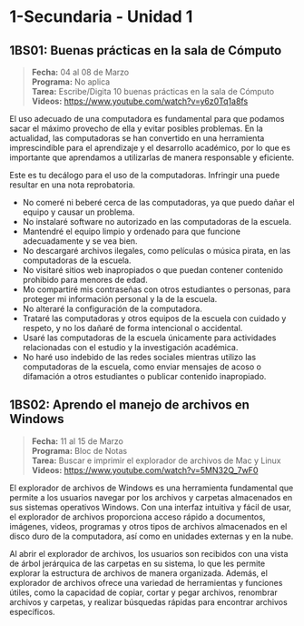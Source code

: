 # 1-Secundaria - Unidad 1

## 1BS01: Buenas prácticas en la sala de Cómputo

> <i class="bi bi-calendar"></i> **Fecha:** 04 al 08 de Marzo<br><i class="bi bi-laptop"></i> **Programa:** No aplica <br><i class="bi bi-clipboard-check"></i> **Tarea:** Escribe/Digita 10 buenas prácticas en la sala de Cómputo <br><i class="bi bi-youtube txt-red"></i> **Videos:** https://www.youtube.com/watch?v=y6z0Tq1a8fs

El uso adecuado de una computadora es fundamental para que podamos sacar el máximo provecho de ella y evitar posibles problemas. En la actualidad, las computadoras se han convertido en una herramienta imprescindible para el aprendizaje y el desarrollo académico, por lo que es importante que aprendamos a utilizarlas de manera responsable y eficiente.

Este es tu decálogo para el uso de la computadoras. Infringir una puede resultar en una nota reprobatoria.

- No comeré ni beberé cerca de las computadoras, ya que puedo dañar el equipo y causar un problema.
- No instalaré software no autorizado en las computadoras de la escuela.
- Mantendré el equipo limpio y ordenado para que funcione adecuadamente y se vea bien.
- No descargaré archivos ilegales, como películas o música pirata, en las computadoras de la escuela.
- No visitaré sitios web inapropiados o que puedan contener contenido prohibido para menores de edad.
- Mo compartiré mis contraseñas con otros estudiantes o personas, para proteger mi información personal y la de la escuela.
- No alteraré la configuración de la computadora.
- Trataré las computadoras y otros equipos de la escuela con cuidado y respeto, y no los dañaré de forma intencional o accidental.
- Usaré las computadoras de la escuela únicamente para actividades relacionadas con el estudio y la investigación académica.
- No haré uso indebido de las redes sociales mientras utilizo las computadoras de la escuela, como enviar mensajes de acoso o difamación a otros estudiantes o publicar contenido inapropiado.

<div class="currentTheme">

## 1BS02: Aprendo el manejo de archivos en Windows

> <i class="bi bi-calendar"></i> **Fecha:** 11 al 15 de Marzo<br><i class="bi bi-laptop"></i> **Programa:** Bloc de Notas <br><i class="bi bi-clipboard-check"></i> **Tarea:** Buscar e imprimir el explorador de archivos de Mac y Linux <br><i class="bi bi-youtube txt-red"></i> **Videos:** https://www.youtube.com/watch?v=5MN32Q_7wF0

El explorador de archivos de Windows es una herramienta fundamental que permite a los usuarios navegar por los archivos y carpetas almacenados en sus sistemas operativos Windows. Con una interfaz intuitiva y fácil de usar, el explorador de archivos proporciona acceso rápido a documentos, imágenes, videos, programas y otros tipos de archivos almacenados en el disco duro de la computadora, así como en unidades externas y en la nube.

Al abrir el explorador de archivos, los usuarios son recibidos con una vista de árbol jerárquica de las carpetas en su sistema, lo que les permite explorar la estructura de archivos de manera organizada. Además, el explorador de archivos ofrece una variedad de herramientas y funciones útiles, como la capacidad de copiar, cortar y pegar archivos, renombrar archivos y carpetas, y realizar búsquedas rápidas para encontrar archivos específicos.

</div>
